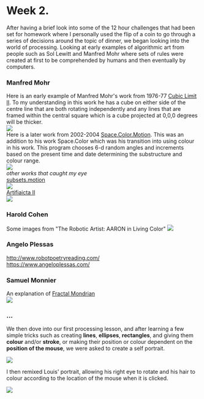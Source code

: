 # Week 2. 
After having a brief look into some of the 12 hour challenges that had been set for homework where I personally used the flip of a coin to go through a series of decisions around the topic of dinner, we began looking into the world of processing. Looking at early examples of algorithmic art from people such as Sol Lewitt and Manfred Mohr where sets of rules were created at first to be comprehended by humans and then eventually by computers.<br/>
### Manfred Mohr
Here is an early example of Manfred Mohr's work from 1976-77 [Cubic Limit II](http://www.emohr.com/ww4_out.html). To my understanding in this work he has a cube on either side of the centre line that are both rotating independently and any lines that are framed within the central square which is a cube projected at 0,0,0 degrees will be thicker.<br/>
<img src=https://github.com/V1NNYB4RT3L5/Slave-To-The-Algorithm-/blob/master/Week%202/Cube%20limit%20II%20.jpg><br/>
Here is a later work from 2002-2004 [Space.Color.Motion](https://vimeo.com/145946715). This was an addition to his work Space.Color which was his transition into using colour in his work. This program chooses 6-d random angles and increments based on the present time and date determining the substructure and colour range.<br/>
<img src=https://github.com/V1NNYB4RT3L5/Slave-To-The-Algorithm-/blob/master/Week%202/space%20colour.jpg><br/>
*other works that caught my eye*<br/>
[subsets.motion](https://vimeo.com/145943730)<br/>
<img src=https://github.com/V1NNYB4RT3L5/Slave-To-The-Algorithm-/blob/master/Week%202/subsets.jpg><br/>
[Artifiaicta II](http://www.emohr.com/ww4_out.html)<br/>
<img src=https://github.com/V1NNYB4RT3L5/Slave-To-The-Algorithm-/blob/master/Week%202/Artifacta%20II.jpg>
### Harold Cohen
Some images from "The Robotic Artist: AARON in Living Color"
<img src=https://github.com/V1NNYB4RT3L5/Slave-To-The-Algorithm-/blob/master/Week%202/flowers%20cohen.jpg>
### Angelo Plessas 
http://www.robotpoetryreading.com/<br/>
https://www.angeloplessas.com/<br/>
### Samuel Monnier
An explanation of [Fractal Mondrian](http://www.algorithmic-worlds.net/blog/blog.php?Post=20110201)<br/>
<img src=https://github.com/V1NNYB4RT3L5/Slave-To-The-Algorithm-/blob/master/Week%202/Fracctal%20modrian.jpg)>
### ...
We then dove into our first processing lesson, and after learning a few simple tricks such as creating **lines**, **ellipses**, **rectangles**, and giving them **colour** and/or **stroke**, or making their position or colour dependent on the **position of the mouse**, we were asked to create a self portrait. <br/>

<img src=https://github.com/V1NNYB4RT3L5/Slave-To-The-Algorithm-/blob/master/Week%202/Screen%20Shot%202020-07-31%20at%201.03.57%20pm.png><br/>

I then remixed Louis' portrait, allowing his right eye to rotate and his hair to colour according to the location of the mouse when it is clicked. <br/>

<img src=https://github.com/V1NNYB4RT3L5/Slave-To-The-Algorithm-/blob/master/Week%202/Untitled-1.png>
